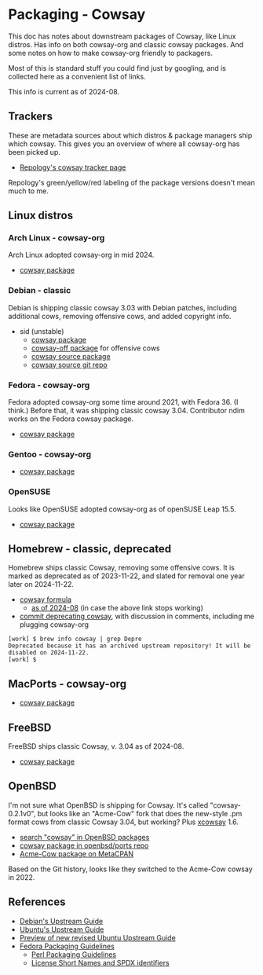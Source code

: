 # Packaging - Cowsay

This doc has notes about downstream packages of Cowsay, like Linux distros. Has info on both cowsay-org and classic cowsay packages. And some notes on how to make cowsay-org friendly to packagers.

Most of this is standard stuff you could find just by googling, and is collected here as a convenient list of links.

This info is current as of 2024-08.

## Trackers

These are metadata sources about which distros & package managers ship which cowsay. This gives you an overview of where all cowsay-org has been picked up.

* [Repology's cowsay tracker page](https://repology.org/project/cowsay/versions)

Repology's green/yellow/red labeling of the package versions doesn't mean much to me.

## Linux distros

### Arch Linux - cowsay-org

Arch Linux adopted cowsay-org in mid 2024.

* [cowsay package](https://archlinux.org/packages/extra/any/cowsay/)

### Debian - classic

Debian is shipping classic cowsay 3.03 with Debian patches, including additional cows, removing offensive cows, and added copyright info.

* sid (unstable)
  * [cowsay package](https://packages.debian.org/unstable/cowsay)
  * [cowsay-off package](https://packages.debian.org/unstable/cowsay-off) for offensive cows
  * [cowsay source package](https://packages.debian.org/source/sid/cowsay)
  * [cowsay source git repo](https://salsa.debian.org/debian/cowsay)

### Fedora - cowsay-org

Fedora adopted cowsay-org some time around 2021, with Fedora 36. (I think.) Before that, it was shipping classic cowsay 3.04. Contributor ndim works on the Fedora cowsay package.

* [cowsay package](https://packages.fedoraproject.org/pkgs/cowsay/cowsay/)

### Gentoo - cowsay-org

* [cowsay package](https://packages.gentoo.org/packages/games-misc/cowsay)

### OpenSUSE

Looks like OpenSUSE adopted cowsay-org as of openSUSE Leap 15.5.

* [cowsay package](https://build.opensuse.org/package/show/openSUSE:Leap:15.6:Update/cowsay)

## Homebrew - classic, deprecated

Homebrew ships classic Cowsay, removing some offensive cows. It is marked as deprecated as of 2023-11-22, and slated for removal one year later on 2024-11-22.

* [cowsay formula](https://github.com/Homebrew/homebrew-core/blob/master/Formula/c/cowsay.rb)
  * [as of 2024-08](https://github.com/Homebrew/homebrew-core/blob/46671fdd6629af52d4032cbd6eabe946efb92ca0/Formula/c/cowsay.rb) (in case the above link stops working)
* [commit deprecating cowsay](https://github.com/Homebrew/homebrew-core/commit/46671fdd6629af52d4032cbd6eabe946efb92ca0), with discussion in comments, including me plugging cowsay-org

```
[work] $ brew info cowsay | grep Depre
Deprecated because it has an archived upstream repository! It will be disabled on 2024-11-22.
[work] $
```

## MacPorts - cowsay-org

* [cowsay package](https://ports.macports.org/port/cowsay/summary/)

## FreeBSD

FreeBSD ships classic Cowsay, v. 3.04 as of 2024-08.

* [cowsay package](https://www.freshports.org/games/cowsay/)

## OpenBSD

I'm not sure what OpenBSD is shipping for Cowsay. It's called "cowsay-0.2.1v0", but looks like an "Acme-Cow" fork that does the new-style .pm format cows from classic Cowsay 3.04, but working? Plus [xcowsay](https://www.doof.me.uk/xcowsay/) 1.6.

* [search "cowsay" in OpenBSD packages](https://openbsd.app/?search=cowsay)
* [cowsay package in openbsd/ports repo](https://github.com/openbsd/ports/tree/master/games/cowsay)
* [Acme-Cow package on MetaCPAN](https://metacpan.org/dist/Acme-Cow)

Based on the Git history, looks like they switched to the Acme-Cow cowsay in 2022.

## References

* [Debian's Upstream Guide](https://wiki.debian.org/UpstreamGuide)
* [Ubuntu's Upstream Guide](https://wiki.ubuntu.com/UpstreamGuide)
 * [Preview of new revised Ubuntu Upstream Guide](https://canonical-ubuntu-packaging-guide.readthedocs-hosted.com/en/latest/explanation/upstream-and-downstream/)
* [Fedora Packaging Guidelines](https://docs.fedoraproject.org/en-US/packaging-guidelines/)
  * [Perl Packaging Guidelines](https://docs.fedoraproject.org/en-US/packaging-guidelines/Perl/)
  * [License Short Names and SPDX identifiers](https://docs.fedoraproject.org/en-US/packaging-guidelines/LicensingGuidelines/#_valid_license_short_names)
